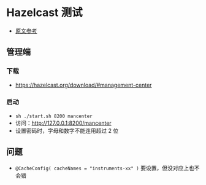 # Hazelcast 测试
- [原文参考](https://juejin.im/post/5bea40f2f265da61380ec206)

## 管理端
### 下载
- https://hazelcast.org/download/#management-center

### 启动
- `sh ./start.sh 8200 mancenter`
- 访问：http://127.0.0.1:8200/mancenter
- 设置密码时，字母和数字不能连用超过 2 位

## 问题
- `@CacheConfig( cacheNames = "instruments-xx" )` 要设置，但没对应上也不会错